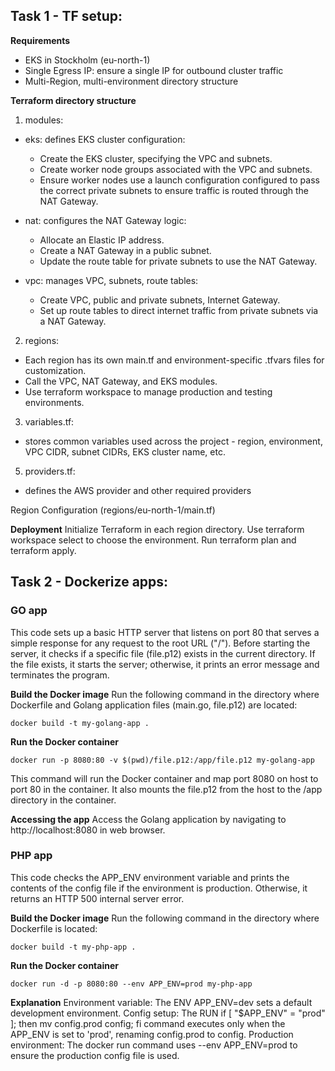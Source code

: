 ## Task 1 - TF setup:

**Requirements**
- EKS in Stockholm (eu-north-1)
- Single Egress IP: ensure a single IP for outbound cluster traffic
- Multi-Region, multi-environment directory structure

**Terraform directory structure**
1. modules:
  - eks: defines EKS cluster configuration:
      - Create the EKS cluster, specifying the VPC and subnets.
      - Create worker node groups associated with the VPC and subnets.
      - Ensure worker nodes use a launch configuration configured to pass the correct private subnets to ensure traffic is routed through the NAT Gateway.
    
  - nat: configures the NAT Gateway logic:
      - Allocate an Elastic IP address.
      - Create a NAT Gateway in a public subnet.
      - Update the route table for private subnets to use the NAT Gateway.
    
  - vpc: manages VPC, subnets, route tables:
      - Create VPC, public and private subnets, Internet Gateway.
      - Set up route tables to direct internet traffic from private subnets via a NAT Gateway.

2. regions:
  - Each region has its own main.tf and environment-specific .tfvars files for customization.
  - Call the VPC, NAT Gateway, and EKS modules.
  - Use terraform workspace to manage production and testing environments.

3. variables.tf:
  - stores common variables used across the project - region, environment, VPC CIDR, subnet CIDRs, EKS cluster name, etc.

5. providers.tf:
  - defines the AWS provider and other required providers

Region Configuration (regions/eu-north-1/main.tf)

**Deployment**
Initialize Terraform in each region directory.
Use terraform workspace select to choose the environment.
Run terraform plan and terraform apply.

## Task 2 - Dockerize apps:

### GO app
This code sets up a basic HTTP server that listens on port 80 that serves a simple response for any request to the root URL ("/"). Before starting the server, it checks if a specific file (file.p12) exists in the current directory. If the file exists, it starts the server; otherwise, it prints an error message and terminates the program.

**Build the Docker image**
Run the following command in the directory where Dockerfile and Golang application files (main.go, file.p12) are located:
```
docker build -t my-golang-app .
```

**Run the Docker container**
```
docker run -p 8080:80 -v $(pwd)/file.p12:/app/file.p12 my-golang-app
```

This command will run the Docker container and map port 8080 on host to port 80 in the container. It also mounts the file.p12 from the host to the /app directory in the container.

**Accessing the app**
Access the Golang application by navigating to http://localhost:8080 in web browser.

### PHP app
This code checks the APP_ENV environment variable and prints the contents of the config file if the environment is production. Otherwise, it returns an HTTP 500 internal server error.

**Build the Docker image**
Run the following command in the directory where Dockerfile is located:
```
docker build -t my-php-app .
```

**Run the Docker container**
```
docker run -d -p 8080:80 --env APP_ENV=prod my-php-app 
```

**Explanation**
Environment variable: The ENV APP_ENV=dev sets a default development environment.
Config setup: The RUN if [ "$APP_ENV" = "prod" ]; then mv config.prod config; fi command executes only when the APP_ENV is set to 'prod', renaming config.prod to config.
Production environment: The docker run command uses --env APP_ENV=prod to ensure the production config file is used.
